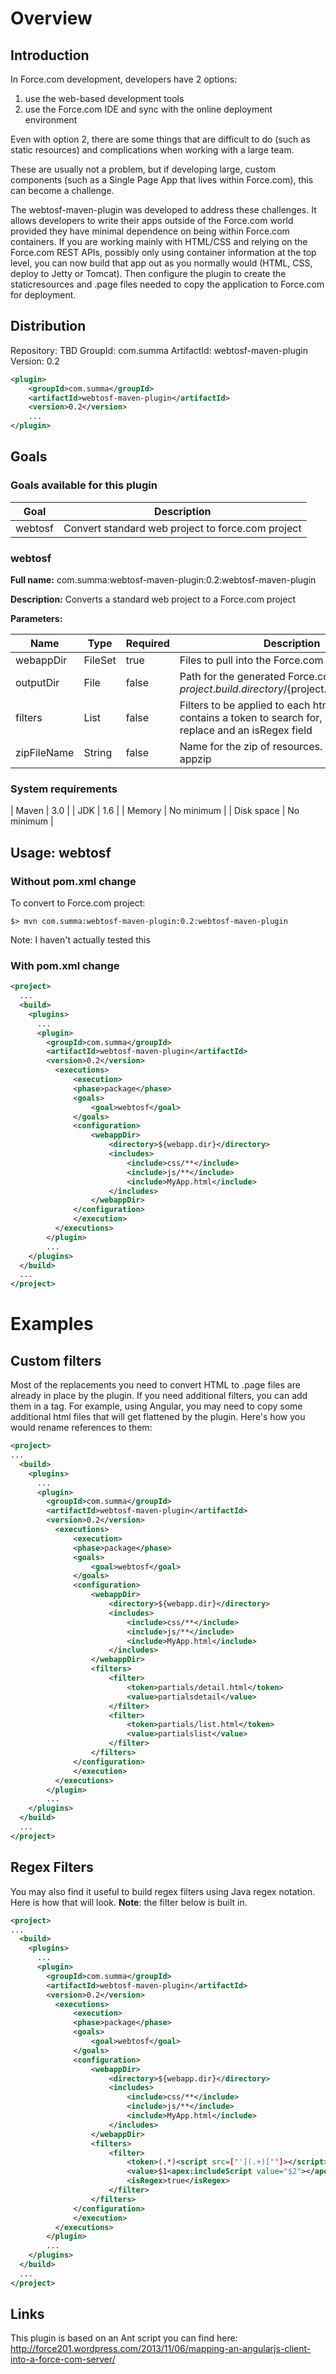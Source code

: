 # Overview

## Introduction

In Force.com development, developers have 2 options:
1. use the web-based development tools
2. use the Force.com IDE and sync with the online deployment environment

Even with option 2, there are some things that are difficult to do (such as static resources) and complications when
working with a large team.

These are usually not a problem, but if developing large, custom components (such as a Single Page App that lives
within Force.com), this can become a challenge.

The webtosf-maven-plugin was developed to address these challenges. It allows developers to write their apps outside
of the Force.com world provided they have minimal dependence on being within Force.com containers. If you are working
 mainly with HTML/CSS and relying on the Force.com REST APIs, possibly only using container information at the top
 level, you can now build that app out as you normally would (HTML, CSS, deploy to Jetty or Tomcat). Then configure
 the plugin to create the staticresources and .page files needed to copy the application to Force.com for deployment.

## Distribution

Repository: TBD
GroupId: com.summa
ArtifactId: webtosf-maven-plugin</artifactId>
Version: 0.2

```xml
<plugin>
    <groupId>com.summa</groupId>
    <artifactId>webtosf-maven-plugin</artifactId>
    <version>0.2</version>
    ...
</plugin>
```

## Goals

### Goals available for this plugin

| Goal | Description |
| ------------- | ------------- |
| webtosf | Convert standard web project to force.com project |

### webtosf

**Full name:**
com.summa:webtosf-maven-plugin:0.2:webtosf-maven-plugin

**Description:**
Converts a standard web project to a Force.com project

**Parameters:**

| Name      | Type    | Required | Description                              |
| --------- | ------- | -------- | ---------------------------------------- |
| webappDir | FileSet | true     | Files to pull into the Force.com project |
| outputDir | File | false | Path for the generated Force.com files. Default: ${project.build.directory}/${project.build.finalName} |
| filters | List<Filter> | false | Filters to be applied to each html file. Each filter contains a token to search for, a value to replace and an isRegex field  |
| zipFileName | String| false | Name for the zip of resources. Default is appzip |

### System requirements

| Maven | 3.0 |
| JDK | 1.6 |
| Memory | No minimum |
| Disk space | No minimum |

## Usage: webtosf

### Without pom.xml change

To convert to Force.com project:

```
$> mvn com.summa:webtosf-maven-plugin:0.2:webtosf-maven-plugin
```

Note: I haven't actually tested this

### With pom.xml change

```xml
<project>
  ...
  <build>
    <plugins>
      ...
      <plugin>
        <groupId>com.summa</groupId>
        <artifactId>webtosf-maven-plugin</artifactId>
        <version>0.2</version>
          <executions>
              <execution>
              <phase>package</phase>
              <goals>
                  <goal>webtosf</goal>
              </goals>
              <configuration>
                  <webappDir>
                      <directory>${webapp.dir}</directory>
                      <includes>
                          <include>css/**</include>
                          <include>js/**</include>
                          <include>MyApp.html</include>
                      </includes>
                  </webappDir>
              </configuration>
              </execution>
          </executions>
        </plugin>
        ...
    </plugins>
  </build>
  ...
</project>
```

# Examples

## Custom filters

Most of the replacements you need to convert HTML to .page files are already in place by the plugin. If you need
additional filters, you can add them in a <filters> tag. For example, using Angular,
you may need to copy some additional html files that will get flattened by the plugin. Here's how you would rename
references to them:

```xml
<project>
...
  <build>
    <plugins>
      ...
      <plugin>
        <groupId>com.summa</groupId>
        <artifactId>webtosf-maven-plugin</artifactId>
        <version>0.2</version>
          <executions>
              <execution>
              <phase>package</phase>
              <goals>
                  <goal>webtosf</goal>
              </goals>
              <configuration>
                  <webappDir>
                      <directory>${webapp.dir}</directory>
                      <includes>
                          <include>css/**</include>
                          <include>js/**</include>
                          <include>MyApp.html</include>
                      </includes>
                  </webappDir>
                  <filters>
                      <filter>
                          <token>partials/detail.html</token>
                          <value>partialsdetail</value>
                      </filter>
                      <filter>
                          <token>partials/list.html</token>
                          <value>partialslist</value>
                      </filter>
                  </filters>
              </configuration>
              </execution>
          </executions>
        </plugin>
        ...
    </plugins>
  </build>
  ...
</project>
```

## Regex Filters

You may also find it useful to build regex filters using Java regex notation. Here is how that will look. **Note**:
the filter below is built in.

```xml
<project>
...
  <build>
    <plugins>
      ...
      <plugin>
        <groupId>com.summa</groupId>
        <artifactId>webtosf-maven-plugin</artifactId>
        <version>0.2</version>
          <executions>
              <execution>
              <phase>package</phase>
              <goals>
                  <goal>webtosf</goal>
              </goals>
              <configuration>
                  <webappDir>
                      <directory>${webapp.dir}</directory>
                      <includes>
                          <include>css/**</include>
                          <include>js/**</include>
                          <include>MyApp.html</include>
                      </includes>
                  </webappDir>
                  <filters>
                      <filter>
                          <token>(.*)<script src=["'](.+)["']></script>(.*)</token>
                          <value>$1<apex:includeScript value="$2"></apex:includeScript>$3</value>
                          <isRegex>true</isRegex>
                      </filter>
                  </filters>
              </configuration>
              </execution>
          </executions>
        </plugin>
        ...
    </plugins>
  </build>
  ...
</project>
```

## Links

This plugin is based on an Ant script you can find here:
http://force201.wordpress.com/2013/11/06/mapping-an-angularjs-client-into-a-force-com-server/
